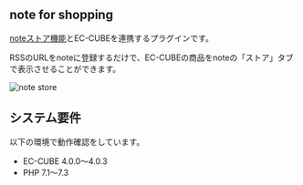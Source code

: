 ## note for shopping

[noteストア機能](https://note.com/info/n/ne5cffaa12941)とEC-CUBEを連携するプラグインです。

RSSのURLをnoteに登録するだけで、EC-CUBEの商品をnoteの「ストア」タブで表示させることができます。

![note store](https://user-images.githubusercontent.com/8196725/81265272-bfb76380-907d-11ea-975e-fffac9103e13.png)

## システム要件

以下の環境で動作確認をしています。

- EC-CUBE 4.0.0〜4.0.3
- PHP 7.1〜7.3
